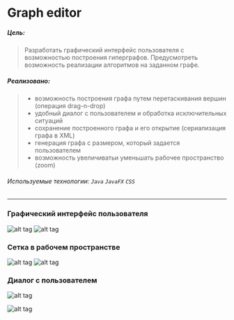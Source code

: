 # Graph editor

##### Цель:

> Разработать графический интерфейс пользователя с возможностью построения гиперграфов. 
Предусмотреть возможность реализации алгоритмов на заданном графе.

##### Реализовано:

> * возможность построения графа путем перетаскивания вершин (операция drag-n-drop)
> * удобный диалог с пользователем и обработка исключительных ситуаций
> * сохранение построенного графа и его открытие (сериализация графа в XML)
> * генерация графа с размером, который задается пользователем
> * возможность увеличиватьи уменьшать рабочее пространство (zoom)

###### Используемые технологии: ` Java `  ` JavaFX `  ` CSS `


---

### Графический интерфейс пользователя

![alt tag](https://github.com/kikul/graph-editor/blob/master/src/main/resources/images/github/all_default_menu.png)
![alt tag](https://github.com/kikul/graph-editor/blob/master/src/main/resources/images/github/all_dark_menu.png)

### Сетка в рабочем пространстве

![alt tag](https://github.com/kikul/graph-editor/blob/master/src/main/resources/images/github/all_default_grid.png)
![alt tag](https://github.com/kikul/graph-editor/blob/master/src/main/resources/images/github/all_dark_grid.png)

### Диалог с пользователем

![alt tag](https://github.com/kikul/graph-editor/blob/master/src/main/resources/images/github/dialog.png)

![alt tag](https://github.com/kikul/graph-editor/blob/master/src/main/resources/images/github/error.png)
